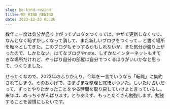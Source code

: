 ```yaml
---
slug: be-kind-rewind
title: BE KIND REWIND
date: 2023-12-30 00:26
---
```


数年に一度は気分が盛り上がってブログをつくっては、やがて更新しなくなり、なんとなく恥ずかしくなって消して、また新しいブログをつくって… と書く場所を転々としてきた。このブログもそうするかもしれないが、また気分が盛り上がったので、しかたない。はてなブログやnote、しずかなインターネットもすてきな場所だけれど、やっぱり自分の部屋は自分でつくるほうがいいかなと思って、つくりました。

せっかくなので、2023年のふりかえり。今年を一言でいうなら「転職」に集約されてしまう。そのおかげで、さまざまな整理と覚悟がついた。しいたけ占いだって、ずっとやりたかったことをやる時間を取り戻していけよと言っているし。来年は、めっちゃがんばります。とりあえず、もっとたくさん勉強します。勉強することを習慣にしたいです。
